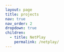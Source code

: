 ```yaml
---
layout: page
title: projects
nav: true
nav_order: 2
dropdown: true
children:
  - title: NetPlay
    permalink: /netplay/
---
```

